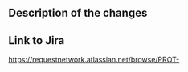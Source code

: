 ## Description of the changes



## Link to Jira

https://requestnetwork.atlassian.net/browse/PROT-
